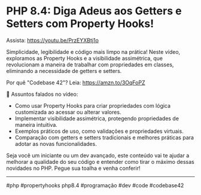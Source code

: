 # PHP 8.4: Diga Adeus aos Getters e Setters com Property Hooks!

Assista: https://youtu.be/PrzEYXBtj1o

Simplicidade, legibilidade e código mais limpo na prática! Neste vídeo, exploramos as Property Hooks e a visibilidade assimétrica, que revolucionam a maneira de trabalhar com propriedades em classes, eliminando a necessidade de getters e setters.

Por quê "Codebase 42"?
Leia: https://amzn.to/3OqFoPZ

🎯 Assuntos falados no vídeo:
* Como usar Property Hooks para criar propriedades com lógica customizada ao acessar ou alterar valores.
* Implementar visibilidade assimétrica, protegendo propriedades de maneira intuitiva.
* Exemplos práticos de uso, como validações e propriedades virtuais.
* Comparação com getters e setters tradicionais e melhores práticas para adotar as novas funcionalidades.

Seja você um iniciante ou um dev avançado, este conteúdo vai te ajudar a melhorar a qualidade do seu código e entender como tirar o máximo dessas novidades no PHP. Pegue sua toalha e venha conferir!

---

#php #propertyhooks php8.4 #programação #dev #code #codebase42
